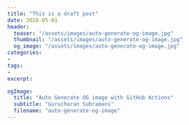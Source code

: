 ```yaml
---
title: "This is a draft post"
date: 2020-05-01
header:
  teaser: "/assets/images/auto-generate-og-image.jpg"
  thumbnail: "/assets/images/auto-generate-og-image.jpg"
  og_image: "/assets/images/auto-generate-og-image.jpg"
categories:
- 
tags:
-  
excerpt: 

ogImage:
  title: "Auto Generate OG image with GitHub Actions"
  subtitle: "Gurucharan Subramani"
  filename: "auto-generate-og-image"  
---
```

